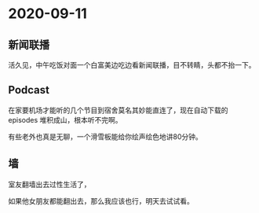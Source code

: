 # 2020-09-11

## 新闻联播

活久见，中午吃饭对面一个白富美边吃边看新闻联播，目不转睛，头都不抬一下。

## Podcast

在家要机场才能听的几个节目到宿舍莫名其妙能直连了，现在自动下载的episodes 堆积成山，根本听不完啊。

有些老外也真是无聊，一个滑雪板能给你绘声绘色地讲80分钟。

## 墙

室友翻墙出去过性生活了，

如果他女朋友都能翻出去，那么我应该也行，明天去试试看。



